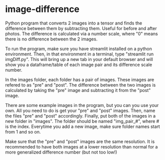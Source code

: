# image-difference
Python program that converts 2 images into a tensor and finds the difference between them by subtracting them. Useful for before and after photos. The difference is calculated via a number scale, where "0" means there is no difference between the 2 images. 

To run the program, make sure you have streamlit installed on a python environment. Then, in that environment in a terminal, type "streamlit run imgDiff.py". This will bring up a new tab in your default browser and will show you a dataframe/table of each image pair and its difference scale number. 

In the images folder, each folder has a pair of images. These images are refered to as "pre" and "post". The difference between the two images is calculated by taking the "pre" image and subtracting it from the "post" image. 

There are some example images in the program, but you can you use your own. All you need to do is get your "pre" and "post" images. Then, name the files "pre" and "post" accordingly. Finally, put both of the images in a new folder in "images". The folder should be named "img_pair_#", where # is the index. Everytime you add a new image, make sure folder names start from 1 and so on.

Make sure that the "pre" and "post" images are the same resolution. It is recommended to have both images at a lower resolution than normal for a more generalized difference number (but not too low!)
